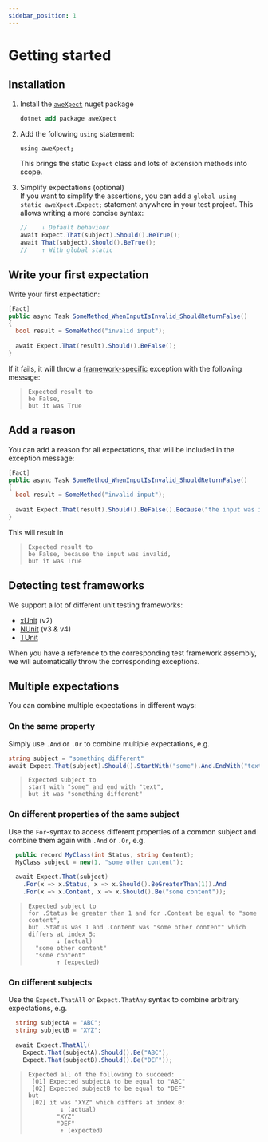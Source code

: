 ```yaml
---
sidebar_position: 1
---
```


# Getting started

## Installation

1. Install the [`aweXpect`](https://www.nuget.org/packages/aweXpect) nuget package
   ```ps
   dotnet add package aweXpect
   ```


2. Add the following `using` statement:
   ```ps
   using aweXpect;
   ```
   This brings the static `Expect` class and lots of extension methods into scope.


3. Simplify expectations (optional)  
   If you want to simplify the assertions, you can add a `global using static aweXpect.Expect;` statement anywhere in
   your test project.
   This allows writing a more concise syntax:
   ```csharp
   //    ↓ Default behaviour
   await Expect.That(subject).Should().BeTrue();
   await That(subject).Should().BeTrue();
   //    ↑ With global static
   ```

## Write your first expectation

Write your first expectation:

```csharp
[Fact]
public async Task SomeMethod_WhenInputIsInvalid_ShouldReturnFalse()
{
  bool result = SomeMethod("invalid input");
  
  await Expect.That(result).Should().BeFalse();
}
```

If it fails, it will throw a [framework-specific](#detecting-test-frameworks) exception with the following message:

> ```
> Expected result to
> be False,
> but it was True
> ```

## Add a reason

You can add a reason for all expectations, that will be included in the exception message:

```csharp
[Fact]
public async Task SomeMethod_WhenInputIsInvalid_ShouldReturnFalse()
{
  bool result = SomeMethod("invalid input");
  
  await Expect.That(result).Should().BeFalse().Because("the input was invalid");
}
```

This will result in
> ```
> Expected result to
> be False, because the input was invalid,
> but it was True
> ```

## Detecting test frameworks

We support a lot of different unit testing frameworks:
- [xUnit](https://xunit.net/) (v2)
- [NUnit](https://nunit.org/) (v3 & v4)
- [TUnit](https://thomhurst.github.io/TUnit/)

When you have a reference to the corresponding test framework
assembly, we will automatically throw the corresponding exceptions.

## Multiple expectations
You can combine multiple expectations in different ways:

### On the same property

Simply use `.And` or `.Or` to combine multiple expectations, e.g.
```csharp
string subject = "something different"
await Expect.That(subject).Should().StartWith("some").And.EndWith("text");
```
> ```
> Expected subject to
> start with "some" and end with "text",
> but it was "something different"
> ```

### On different properties of the same subject

Use the `For`-syntax to access different properties of a common subject and combine them again with `.And` or `.Or`, e.g.
```csharp
  public record MyClass(int Status, string Content);
  MyClass subject = new(1, "some other content");
  
  await Expect.That(subject)
    .For(x => x.Status, x => x.Should().BeGreaterThan(1)).And
    .For(x => x.Content, x => x.Should().Be("some content"));
```
> ```
> Expected subject to
> for .Status be greater than 1 and for .Content be equal to "some content",
> but .Status was 1 and .Content was "some other content" which differs at index 5:
>         ↓ (actual)
>   "some other content"
>   "some content"
>         ↑ (expected)
> ```

### On different subjects

Use the `Expect.ThatAll` or `Expect.ThatAny` syntax to combine arbitrary expectations, e.g.
```csharp
  string subjectA = "ABC";
  string subjectB = "XYZ";
  
  await Expect.ThatAll(
    Expect.That(subjectA).Should().Be("ABC"),
    Expect.That(subjectB).Should().Be("DEF"));
```
> ```
> Expected all of the following to succeed:
>  [01] Expected subjectA to be equal to "ABC"
>  [02] Expected subjectB to be equal to "DEF"
> but
>  [02] it was "XYZ" which differs at index 0:
>          ↓ (actual)
>         "XYZ"
>         "DEF"
>          ↑ (expected)
> ```
